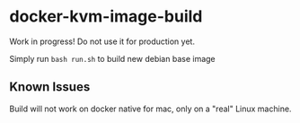 # docker-kvm-image-build

Work in progress! Do not use it for production yet.

Simply run `bash run.sh` to build new debian base image


## Known Issues
Build will not work on docker native for mac, only on a "real" Linux machine.
